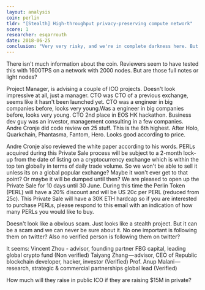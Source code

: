 ```yaml
---
layout: analysis
coin: perlin
tldr: "[Stealth] High-throughput privacy-preserving compute network"
score: 1
researcher: esqarrouth
date: 2018-06-25
conclusion: "Very very risky, and we're in complete darkness here. But has possibility to pay off. Not sure, complete gamble."
---
```


There isn't much information about the coin.
Reviewers seem to have tested this with 1600TPS on a network with 2000 nodes. But are those full notes or light nodes?

Project Manager, is advising a couple of ICO projects. Doesn't look impressive at all, just a manager.
CTO was CTO of a previous exchange, seems like it hasn't been launched yet. 
CTO was a engineer in big companies before, looks very young.Was a engineer in big companies before, looks very young.
CTO 2nd place in EOS HK hackathon.
Business dev guy was an investor, management consulting in a few companies. 
Andre Cronje did code review on 25 stuff. This is the 6th highest. After Holo, Quarkchain, Phantasma, Fantom, Hero. Looks good according to price. 

Andre Cronje also reviewed the white paper according to his words. 
PERLs acquired during this Private Sale process will be subject to a 2-month lock-up from the date of listing on a cryptocurrency exchange which is within the top ten globally in terms of daily trade volume. So we won't be able to sell it unless its on a global popular exchange? Maybe it won't ever get to that point? Or maybe it will be dumped until then?
We are pleased to open up the Private Sale for 10 days until 30 June. During this time the Perlin Token (PERL) will have a 20% discount and will be US 20c per PERL (reduced from 25c). This Private Sale will have a 30K ETH hardcap so if you are interested to purchase PERLs, please respond to this email with an indication of how many PERLs you would like to buy. 

Doesn't look like a obvious scam. Just looks like a stealth project. But it can be a scam and we can never be sure about it. 
No one important is following them on twitter?
Also no verified person is following them on twitter?

It seems: 
Vincent Zhou - advisor, founding partner FBG capital, leading global crypto fund (Non verified)
Taiyang Zhang — advisor, CEO of Republic blockchain developer, hacker, investor (Verified)
Prof. Anup Malani — research, strategic & commercial partnerships global lead (Verified)

How much will they raise in public ICO if they are raising $15M in private?